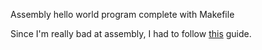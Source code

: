 Assembly hello world program complete with Makefile

Since I'm really bad at assembly, I had to follow [this](https://www.youtube.com/watch?v=HgEGAaYdABA) guide.
